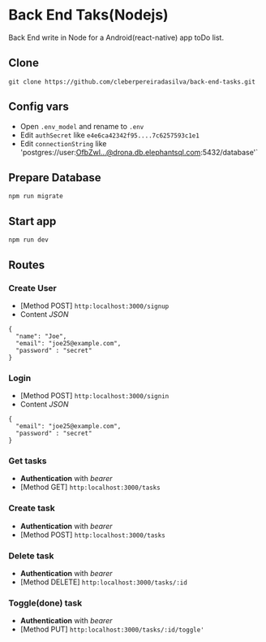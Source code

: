# Back End Taks(Nodejs)
Back End write in Node for a Android(react-native) app toDo list.

## Clone
`git clone https://github.com/cleberpereiradasilva/back-end-tasks.git`

## Config vars
* Open `.env_model` and rename to `.env`
* Edit `authSecret` like `e4e6ca42342f95....7c6257593c1e1`
* Edit `connectionString` like 'postgres://user:OfbZwl...@drona.db.elephantsql.com:5432/database'`

## Prepare Database
`npm run migrate`

## Start app
`npm run dev`

## Routes

### Create User
* [Method POST] `http:localhost:3000/signup`
* Content *JSON*
```
{	
  "name": "Joe",
  "email": "joe25@example.com",
  "password" : "secret"
}
```
### Login
* [Method POST] `http:localhost:3000/signin`
* Content *JSON*
```
{	  
  "email": "joe25@example.com",
  "password" : "secret"
}
```

### Get tasks
* **Authentication** with *bearer*
* [Method GET] `http:localhost:3000/tasks`

### Create task
* **Authentication** with *bearer*
* [Method POST] `http:localhost:3000/tasks`

### Delete task
* **Authentication** with *bearer*
* [Method DELETE] `http:localhost:3000/tasks/:id`

### Toggle(done) task
* **Authentication** with *bearer*
* [Method PUT] `http:localhost:3000/tasks/:id/toggle'`



